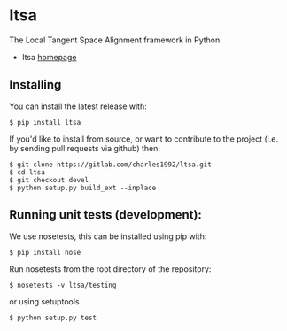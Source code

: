 # ltsa

The Local Tangent Space Alignment framework in Python.

* ltsa [homepage](http://gitlab.com/charles1992/ltsa/)

<!--- * [![licence](https://img.shields.io/badge/licence-BSD-blue.svg)](http://opensource.org/licenses/BSD-3-Clause) 
-->

<!---
## Citation

    @Misc{ltsa2017,
      author =   {{ltsa}},
      title =    {{ltsa}: A Local Tangent Space Alignment framework in python},
      howpublished = {\url{http://gitlab.com/charles1992/ltsa}},
      year = {since 2017}
    }
-->

## Installing

You can install the latest release with:

    $ pip install ltsa

If you'd like to install from source, or want to contribute to the project (i.e. by sending pull requests via github)
then:

    $ git clone https://gitlab.com/charles1992/ltsa.git 
    $ cd ltsa
    $ git checkout devel
    $ python setup.py build_ext --inplace
    

## Running unit tests (development):

We use nosetests, this can be installed using pip with:

    $ pip install nose

Run nosetests from the root directory of the repository:

    $ nosetests -v ltsa/testing

or using setuptools

    $ python setup.py test




<!---
### Commit new patch to devel


A usual workflow should look like this:

    $ git fetch origin
    $ git checkout -b <pull-origin>-devel origin/<pull-origin>-devel
    $ git merge devel
    $ coverage run travis_tests.py

**Make changes for tests to cover corner cases (if statements, None arguments etc.)**
Then we are ready to make the last changes for the changelog and versioning:

    $ git commit -am "fix: Fixed tests for <pull-origin>"
    $ bumpversion patch # [optional]
    $ gitchangelog > CHANGELOG.md
    $ git commit -m "chg: pkg: CHANGELOG update" CHANGELOG.md

Now we can merge the pull request into devel:

    $ git checkout devel
    $ git merge --no-ff <pull-origin>-devel
    $ git push origin devel

This will update the devel branch of GPy.
-->
